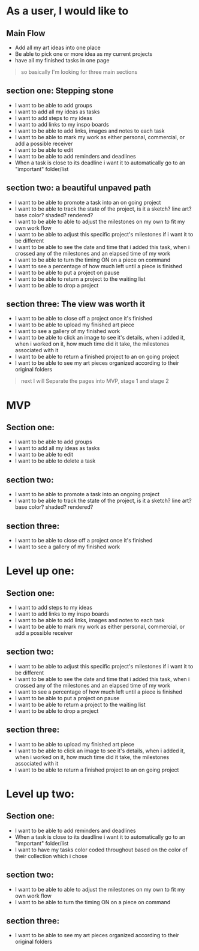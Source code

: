# As a user, I would like to
## Main Flow
- Add all my art ideas into one place
- Be able to pick one or more idea as my current projects
- have all my finished tasks in one page

> so basically I'm looking for three main sections

## section one: Stepping stone
- I want to be able to add groups
- I want to add all my ideas as tasks
- I want to add steps to my ideas
- I want to add links to my inspo boards
- I want to be able to add links, images and notes to each task
- I want to be able to mark my work as either personal, commercial, or add a possible receiver
- I want to be able to edit
- I want to be able to add reminders and deadlines
- When a task is close to its deadline i want it to automatically go to an "important" folder/list

## section two: a beautiful unpaved path
- I want to be able to promote a task into an on going project
- I want to be able to track the state of the project, is it a sketch? line art? base color? shaded? rendered?
- I want to be able to able to adjust the milestones on my own to fit my own work flow
- i want to be able to adjust this specific project's milestones if i want it to be different
- I want to be able to see the date and time that i added this task, when i crossed any of the milestones and an elapsed time of my work
- I want to be able to turn the timing ON on a piece on command
- I want to see a percentage of how much left until a piece is finished
- I want to be able to put a project on pause
- I want to be able to return a project to the waiting list
- I want to be able to drop a project

## section three: The view was worth it
- I want to be able to close off a project once it's finished
- I want to be able to upload my finished art piece
- I want to see a gallery of my finished work
- I want to be able to click an image to see it's details, when i added it, when i worked on it, how much time did it take, the milestones associated with it
- I want to be able to return a finished project to an on going project
- I want to be able to see my art pieces organized according to their original folders

> next I will Separate the pages into MVP, stage 1 and stage 2

# MVP
## Section one:
- I want to be able to add groups
- I want to add all my ideas as tasks
- I want to be able to edit
- I want to be able to delete a task

## section two:
- I want to be able to promote a task into an ongoing project
- I want to be able to track the state of the project, is it a sketch? line art? base color? shaded? rendered?

## section three:
- I want to be able to close off a project once it's finished
- I want to see a gallery of my finished work

# Level up one:
## Section one:
- I want to add steps to my ideas
- I want to add links to my inspo boards
- I want to be able to add links, images and notes to each task
- I want to be able to mark my work as either personal, commercial, or add a possible receiver

## section two:
- i want to be able to adjust this specific project's milestones if i want it to be different
- I want to be able to see the date and time that i added this task, when i crossed any of the milestones and an elapsed time of my work
- I want to see a percentage of how much left until a piece is finished
- I want to be able to put a project on pause
- I want to be able to return a project to the waiting list
- I want to be able to drop a project

## section three:
- I want to be able to upload my finished art piece
- I want to be able to click an image to see it's details, when i added it, when i worked on it, how much time did it take, the milestones associated with it
- I want to be able to return a finished project to an on going project

# Level up two:
## Section one:
- I want to be able to add reminders and deadlines
- When a task is close to its deadline i want it to automatically go to an "important" folder/list
- I want to have my tasks color coded throughout based on the color of their collection which i chose

## section two:
- I want to be able to able to adjust the milestones on my own to fit my own work flow
- I want to be able to turn the timing ON on a piece on command

## section three:
- I want to be able to see my art pieces organized according to their original folders